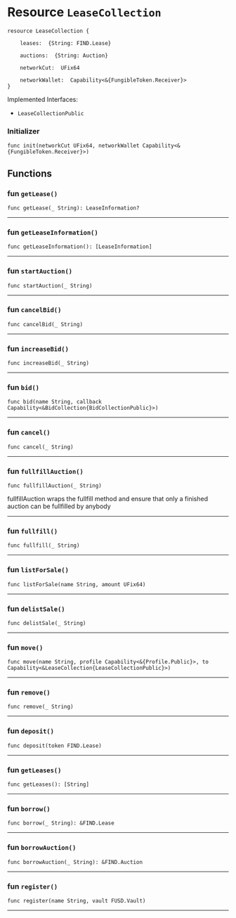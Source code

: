 # Resource `LeaseCollection`

```cadence
resource LeaseCollection {

    leases:  {String: FIND.Lease}

    auctions:  {String: Auction}

    networkCut:  UFix64

    networkWallet:  Capability<&{FungibleToken.Receiver}>
}
```


Implemented Interfaces:
  - `LeaseCollectionPublic`


### Initializer

```cadence
func init(networkCut UFix64, networkWallet Capability<&{FungibleToken.Receiver}>)
```


## Functions

### fun `getLease()`

```cadence
func getLease(_ String): LeaseInformation?
```

---

### fun `getLeaseInformation()`

```cadence
func getLeaseInformation(): [LeaseInformation]
```

---

### fun `startAuction()`

```cadence
func startAuction(_ String)
```

---

### fun `cancelBid()`

```cadence
func cancelBid(_ String)
```

---

### fun `increaseBid()`

```cadence
func increaseBid(_ String)
```

---

### fun `bid()`

```cadence
func bid(name String, callback Capability<&BidCollection{BidCollectionPublic}>)
```

---

### fun `cancel()`

```cadence
func cancel(_ String)
```

---

### fun `fullfillAuction()`

```cadence
func fullfillAuction(_ String)
```
fullfillAuction wraps the fullfill method and ensure that only a finished auction can be fullfilled by anybody

---

### fun `fullfill()`

```cadence
func fullfill(_ String)
```

---

### fun `listForSale()`

```cadence
func listForSale(name String, amount UFix64)
```

---

### fun `delistSale()`

```cadence
func delistSale(_ String)
```

---

### fun `move()`

```cadence
func move(name String, profile Capability<&{Profile.Public}>, to Capability<&LeaseCollection{LeaseCollectionPublic}>)
```

---

### fun `remove()`

```cadence
func remove(_ String)
```

---

### fun `deposit()`

```cadence
func deposit(token FIND.Lease)
```

---

### fun `getLeases()`

```cadence
func getLeases(): [String]
```

---

### fun `borrow()`

```cadence
func borrow(_ String): &FIND.Lease
```

---

### fun `borrowAuction()`

```cadence
func borrowAuction(_ String): &FIND.Auction
```

---

### fun `register()`

```cadence
func register(name String, vault FUSD.Vault)
```

---
